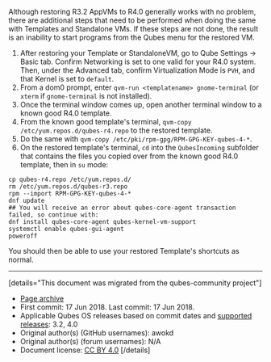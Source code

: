 Although restoring R3.2 AppVMs to R4.0 generally works with no problem, there are additional steps that need to be performed when doing the same with Templates and Standalone VMs. If these steps are not done, the result is an inability to start programs from the Qubes menu for the restored VM.

1.  After restoring your Template or StandaloneVM, go to Qube Settings -> Basic tab. Confirm Networking is set to one valid for your R4.0 system. Then, under the Advanced tab, confirm Virtualization Mode is `PVH`, and that Kernel is set to `default`.
2.  From a dom0 prompt, enter `qvm-run <templatename> gnome-terminal` (or `xterm` if `gnome-terminal` is not installed).
3.  Once the terminal window comes up, open another terminal window to a known good R4.0 template.
4.  From the known good template's terminal, `qvm-copy /etc/yum.repos.d/qubes-r4.repo` to the restored template.
5.  Do the same with `qvm-copy /etc/pki/rpm-gpg/RPM-GPG-KEY-qubes-4-*`.
6.  On the restored template's terminal, `cd` into the `QubesIncoming` subfolder that contains the files you copied over from the known good R4.0 template, then in `su` mode:

```
cp qubes-r4.repo /etc/yum.repos.d/
rm /etc/yum.repos.d/qubes-r3.repo
rpm --import RPM-GPG-KEY-qubes-4-*
dnf update
## You will receive an error about qubes-core-agent transaction failed, so continue with:
dnf install qubes-core-agent qubes-kernel-vm-support
systemctl enable qubes-gui-agent
poweroff
```

You should then be able to use your restored Template's shortcuts as normal.

------------------------------------------------------------------------

[details="This document was migrated from the qubes-community project"]
- [Page archive](https://github.com/Qubes-Community/Contents/blob/master/docs/system/restore-3.2.md)
- First commit: 17 Jun 2018. Last commit: 17 Jun 2018.
- Applicable Qubes OS releases based on commit dates and [supported releases](https://www.qubes-os.org/doc/supported-releases/): 3.2, 4.0
- Original author(s) (GitHub usernames): awokd
- Original author(s) (forum usernames): N/A
- Document license: [CC BY 4.0](https://creativecommons.org/licenses/by/4.0/)
[/details]

<div data-theme-toc="true"> </div>